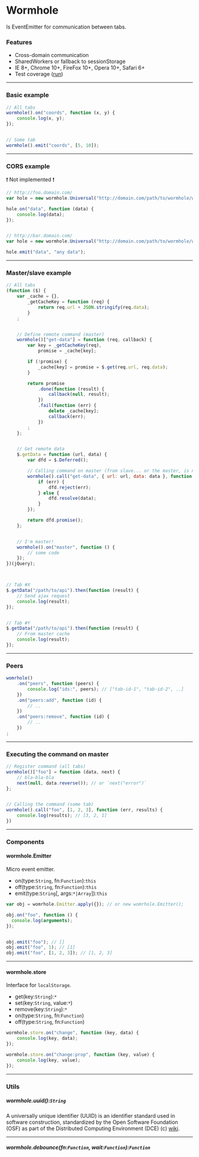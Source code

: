 # Wormhole
Is EventEmitter for communication between tabs.


### Features
 * Cross-domain communication
 * SharedWorkers or fallback to sessionStorage
 * IE 8+, Chrome 10+, FireFox 10+, Opera 10+, Safari 6+
 * Test coverage ([run](http://rubaxa.github.io/wormhole/tests/))


---


### Basic example

```js
// All tabs
wormhole().on("coords", function (x, y) {
	console.log(x, y);
});


// Some tab
wormhole().emit("coords", [5, 10]);
```

---


### CORS example
:exclamation: Not implemented :exclamation:

```js
// http://foo.domain.com/
var hole = new wormhole.Universal("http://domain.com/path/to/wormhole/wormhole.cors.html");

hole.on("data", function (data) {
	console.log(data);
});


// http://bar.domain.com/
var hole = new wormhole.Universal("http://domain.com/path/to/wormhole/wormhole.cors.html");

hole.emit("data", "any data");
```

---

### Master/slave example

```js
// All tabs
(function ($) {
	var _cache = {},
		_getCacheKey = function (req) {
			return req.url + JSON.stringify(req.data);
		}
	;


	// Define remote command (master)
	wormhole()["get-data"] = function (req, callback) {
		var key = _getCacheKey(req),
			promise = _cache[key];

		if (!promise) {
			_cache[key] = promise = $.get(req.url, req.data);
		}

		return promise
			.done(function (result) {
				callback(null, result);
			})
			.fail(function (err) {
				delete _cache[key];
				callback(err);
			})
		;
	};


	// Get remote data
	$.getData = function (url, data) {
		var dfd = $.Deferred();

		// Calling command on master (from slave... or the master, is not important)
		wormhole().call("get-data", { url: url, data: data }, function (err, data) {
			if (err) {
				dfd.reject(err);
			} else {
				dfd.resolve(data);
			}
		});

		return dfd.promise();
	};


	// I'm master!
	wormhole().on("master", function () {
		// some code
	});
})(jQuery);



// Tab #X
$.getData("/path/to/api").then(function (result) {
	// Send ajax request
	console.log(result);
});


// Tab #Y
$.getData("/path/to/api").then(function (result) {
	// From master cache
	console.log(result);
});
```


---


### Peers

```js
womrhole()
	.on("peers", function (peers) {
		console.log("ids:", peers); // ["tab-id-1", "tab-id-2", ..]
	})
	.on("peers:add", function (id) {
		// ..
	})
	.on("peers:remove", function (id) {
		// ..
	})
;
```

---


### Executing the command on master


```js
// Register command (all tabs)
wormhole()["foo"] = function (data, next) {
	// bla-bla-bla
	next(null, data.reverse()); // or `next("error")`
};


// Calling the command (some tab)
wormhole().call("foo", [1, 2, 3], function (err, results) {
	console.log(results); // [3, 2, 1]
})
```


---


### Сomponents


#### wormhole.Emitter
Micro event emitter.

 * on(type:`String`, fn:`Function`):`this`
 * off(type:`String`, fn:`Function`):`this`
 * emit(type:`String`[, args:`*|Array`]):`this`

```js
var obj = womrhole.Emitter.apply({}); // or new womrhole.Emitter();

obj.on("foo", function () {
  console.log(arguments);
});


obj.emit("foo"); // []
obj.emit("foo", 1); // [1]
obj.emit("foo", [1, 2, 3]); // [1, 2, 3]
```


---


#### wormhole.store
Interface for `localStorage`.

 * get(key:`String`):`*`
 * set(key:`String`, value:`*`)
 * remove(key:`String`):`*`
 * on(type:`String`, fn:`Function`)
 * off(type:`String`, fn:`Function`)

```js
wormhole.store.on("change", function (key, data) {
	console.log(key, data);
});

wormhole.store.on("change:prop", function (key, value) {
	console.log(key, value);
});
```

---

### Utils

##### wormhole.uuid():`String`
A universally unique identifier (UUID) is an identifier standard used in software construction,
standardized by the Open Software Foundation (OSF) as part of the Distributed Computing Environment (DCE)
(c) [wiki](https://en.wikipedia.org/wiki/Universally_unique_identifier).


---


##### wormhole.debounce(fn:`Function`, wait:`Function`):`Function`
